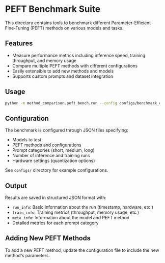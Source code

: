 # PEFT Benchmark Suite

This directory contains tools to benchmark different Parameter-Efficient Fine-Tuning (PEFT) methods on various models and tasks.

## Features

- Measure performance metrics including inference speed, training throughput, and memory usage
- Compare multiple PEFT methods with different configurations
- Easily extensible to add new methods and models
- Supports custom prompts and dataset integration

## Usage

```bash
python -m method_comparison.peft_bench.run --config configs/benchmark_config.json
```

## Configuration

The benchmark is configured through JSON files specifying:
- Models to test
- PEFT methods and configurations
- Prompt categories (short, medium, long)
- Number of inference and training runs
- Hardware settings (quantization options)

See `configs/` directory for example configurations.

## Output

Results are saved in structured JSON format with:
- `run_info`: Basic information about the run (timestamp, hardware, etc.)
- `train_info`: Training metrics (throughput, memory usage, etc.)
- `meta_info`: Information about the model and PEFT method
- Detailed metrics for each prompt category

## Adding New PEFT Methods

To add a new PEFT method, update the configuration file to include the new method's parameters. 